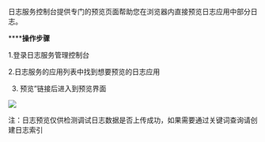 日志服务控制台提供专门的预览页面帮助您在浏览器内直接预览日志应用中部分日志。

******操作步骤**

1.登录日志服务管理控制台

2.日志服务的应用列表中找到想要预览的日志应用

3. 预览”链接后进入到预览界面

![](https://img1.jcloudcs.com/cms/ba12bb46-f940-4450-98b2-9926f23144c320170413192725.png)

注：日志预览仅供检测调试日志数据是否上传成功，如果需要通过关键词查询请创建日志索引